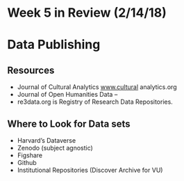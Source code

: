 # Week 5 in Review  (2/14/18)

# Data Publishing  

## Resources

* Journal of Cultural Analytics	www.cultural analytics.org
* Journal of Open Humanities Data – 
* re3data.org is Registry of Research Data Repositories. 

## Where to Look for Data sets
	
  * Harvard’s Dataverse
  * Zenodo (subject agnostic)
  * Figshare
  * Github
  * Institutional Repositories (Discover Archive for VU)
	
 
  

